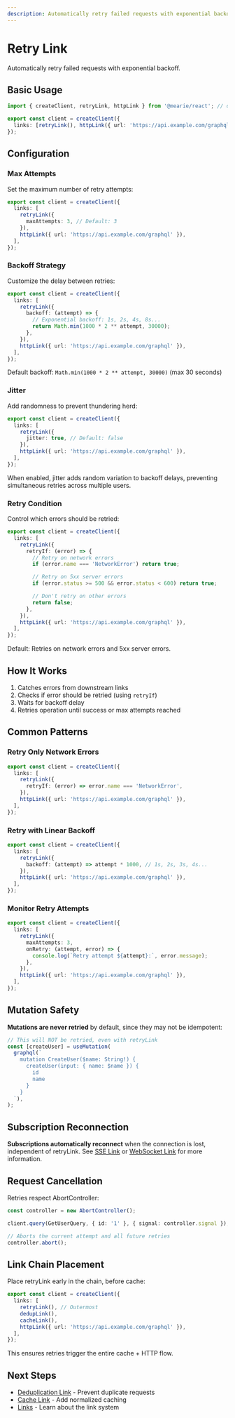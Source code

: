 ```yaml
---
description: Automatically retry failed requests with exponential backoff. Configure max attempts, backoff strategy, jitter, and retry conditions for network errors.
---
```


# Retry Link

Automatically retry failed requests with exponential backoff.

## Basic Usage

```typescript
import { createClient, retryLink, httpLink } from '@mearie/react'; // or @mearie/vue, @mearie/svelte, @mearie/solid

export const client = createClient({
  links: [retryLink(), httpLink({ url: 'https://api.example.com/graphql' })],
});
```

## Configuration

### Max Attempts

Set the maximum number of retry attempts:

```typescript
export const client = createClient({
  links: [
    retryLink({
      maxAttempts: 3, // Default: 3
    }),
    httpLink({ url: 'https://api.example.com/graphql' }),
  ],
});
```

### Backoff Strategy

Customize the delay between retries:

```typescript
export const client = createClient({
  links: [
    retryLink({
      backoff: (attempt) => {
        // Exponential backoff: 1s, 2s, 4s, 8s...
        return Math.min(1000 * 2 ** attempt, 30000);
      },
    }),
    httpLink({ url: 'https://api.example.com/graphql' }),
  ],
});
```

Default backoff: `Math.min(1000 * 2 ** attempt, 30000)` (max 30 seconds)

### Jitter

Add randomness to prevent thundering herd:

```typescript
export const client = createClient({
  links: [
    retryLink({
      jitter: true, // Default: false
    }),
    httpLink({ url: 'https://api.example.com/graphql' }),
  ],
});
```

When enabled, jitter adds random variation to backoff delays, preventing simultaneous retries across multiple users.

### Retry Condition

Control which errors should be retried:

```typescript
export const client = createClient({
  links: [
    retryLink({
      retryIf: (error) => {
        // Retry on network errors
        if (error.name === 'NetworkError') return true;

        // Retry on 5xx server errors
        if (error.status >= 500 && error.status < 600) return true;

        // Don't retry on other errors
        return false;
      },
    }),
    httpLink({ url: 'https://api.example.com/graphql' }),
  ],
});
```

Default: Retries on network errors and 5xx server errors.

## How It Works

1. Catches errors from downstream links
2. Checks if error should be retried (using `retryIf`)
3. Waits for backoff delay
4. Retries operation until success or max attempts reached

## Common Patterns

### Retry Only Network Errors

```typescript
export const client = createClient({
  links: [
    retryLink({
      retryIf: (error) => error.name === 'NetworkError',
    }),
    httpLink({ url: 'https://api.example.com/graphql' }),
  ],
});
```

### Retry with Linear Backoff

```typescript
export const client = createClient({
  links: [
    retryLink({
      backoff: (attempt) => attempt * 1000, // 1s, 2s, 3s, 4s...
    }),
    httpLink({ url: 'https://api.example.com/graphql' }),
  ],
});
```

### Monitor Retry Attempts

```typescript
export const client = createClient({
  links: [
    retryLink({
      maxAttempts: 3,
      onRetry: (attempt, error) => {
        console.log(`Retry attempt ${attempt}:`, error.message);
      },
    }),
    httpLink({ url: 'https://api.example.com/graphql' }),
  ],
});
```

## Mutation Safety

**Mutations are never retried** by default, since they may not be idempotent:

```typescript
// This will NOT be retried, even with retryLink
const [createUser] = useMutation(
  graphql(`
    mutation CreateUser($name: String!) {
      createUser(input: { name: $name }) {
        id
        name
      }
    }
  `),
);
```

## Subscription Reconnection

**Subscriptions automatically reconnect** when the connection is lost, independent of retryLink. See [SSE Link](/links/sse) or [WebSocket Link](/links/ws) for more information.

## Request Cancellation

Retries respect AbortController:

```typescript
const controller = new AbortController();

client.query(GetUserQuery, { id: '1' }, { signal: controller.signal });

// Aborts the current attempt and all future retries
controller.abort();
```

## Link Chain Placement

Place retryLink early in the chain, before cache:

```typescript
export const client = createClient({
  links: [
    retryLink(), // Outermost
    dedupLink(),
    cacheLink(),
    httpLink({ url: 'https://api.example.com/graphql' }),
  ],
});
```

This ensures retries trigger the entire cache + HTTP flow.

## Next Steps

- [Deduplication Link](/links/dedup) - Prevent duplicate requests
- [Cache Link](/links/cache) - Add normalized caching
- [Links](/guides/links) - Learn about the link system

